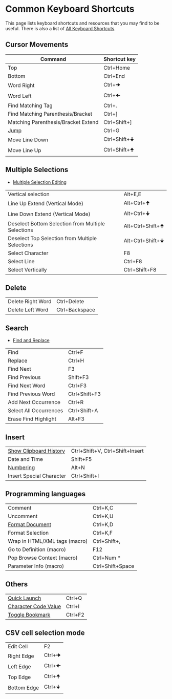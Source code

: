 # Common Keyboard Shortcuts

This page lists keyboard shortcuts and resources that you may find to be useful. There is also a list of [All Keyboard Shortcuts](all_keyboard_shortcuts).

## Cursor Movements
Command | Shortcut key
--|--
Top|Ctrl+Home
Bottom|Ctrl+End
Word Right|Ctrl+🠊
Word Left|Ctrl+🠈
Find Matching Tag|Ctrl+.
Find Matching Parenthesis/Bracket|Ctrl+]
Matching Parenthesis/Bracket Extend|Ctrl+Shift+]
[Jump](https://www.emeditor.com/text-editor-features/more-features/jump/)|Ctrl+G
Move Line Down|Ctrl+Shift+🠋
Move Line Up|Ctrl+Shift+🠉

## Multiple Selections

- [Multiple Selection Editing](https://www.emeditor.com/text-editor-features/coding/multiple-selection-editing/)

| | |
--|--
Vertical selection | Alt+E,E 
Line Up Extend (Vertical Mode)|Alt+Ctrl+🠉
Line Down Extend (Vertical Mode)|Alt+Ctrl+🠋
Deselect Bottom Selection from Multiple Selections|Alt+Ctrl+Shift+🠉
Deselect Top Selection from Multiple Selections|Alt+Ctrl+Shift+🠋
Select Character|F8
Select Line|Ctrl+F8
Select Vertically|Ctrl+Shift+F8

## Delete

| | |
--|--
Delete Right Word|Ctrl+Delete
Delete Left Word|Ctrl+Backspace

## Search

- [Find and Replace](https://www.emeditor.com/text-editor-features/coding/find-replace/)

| | |
--|--
Find|Ctrl+F
Replace|Ctrl+H
Find Next|F3
Find Previous|Shift+F3
Find Next Word|Ctrl+F3
Find Previous Word|Ctrl+Shift+F3
Add Next Occurrence|Ctrl+R
Select All Occurrences|Ctrl+Shift+A
Erase Find Highlight|Alt+F3

## Insert

| | |
--|--
[Show Clipboard History](https://www.emeditor.com/text-editor-features/coding/clipboard-history/)|Ctrl+Shift+V, Ctrl+Shift+Insert
Date and Time|Shift+F5
[Numbering](https://www.emeditor.com/text-editor-features/powerful-csv-tools/numbering/)|Alt+N
Insert Special Character|Ctrl+Shift+I

## Programming languages

| | |
--|--
Comment|Ctrl+K,C
Uncomment|Ctrl+K,U
[Format Document](https://www.emeditor.com/text-editor-features/coding/format-selection/)|Ctrl+K,D
Format Selection|Ctrl+K,F
Wrap in HTML/XML tags  (macro)|Ctrl+Shift+,
Go to Definition (macro)|F12
Pop Browse Context (macro)|Ctrl+Num *
Parameter Info (macro)|Ctrl+Shift+Space

## Others

| | |
--|--
[Quick Launch](https://www.emeditor.com/text-editor-features/user-experience/quick-launch/)|Ctrl+Q
[Character Code Value](https://www.emeditor.com/text-editor-features/more-features/character-code-value/)|Ctrl+I
[Toggle Bookmark](https://www.emeditor.com/text-editor-features/more-features/bookmarks/)|Ctrl+F2

## CSV cell selection mode

| | |
--|--
Edit Cell|F2
Right Edge|Ctrl+🠊
Left Edge|Ctrl+🠈
Top Edge|Ctrl+🠉
Bottom Edge|Ctrl+🠋